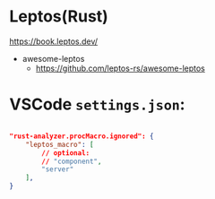# Leptos(Rust)
https://book.leptos.dev/

- awesome-leptos 
  - https://github.com/leptos-rs/awesome-leptos

# VSCode `settings.json`:
```json

"rust-analyzer.procMacro.ignored": {
    "leptos_macro": [
        // optional:
        // "component",
        "server"
    ],
}

```
